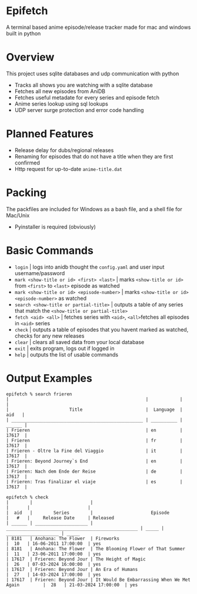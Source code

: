 # Epifetch
A terminal based anime episode/release tracker made for mac and windows built in python

# Overview
This project uses sqlite databases and udp communication with python
- Tracks all shows you are watching with a sqlite database
- Fetches all new episodes from AniDB
- Fetches useful metadate for every series and episode fetch
- Anime series lookup using sql lookups
- UDP server surge protection and error code handling
  
# Planned Features
- Release delay for dubs/regional releases
- Renaming for episodes that do not have a title when they are first confirmed
- Http request for up-to-date ```anime-title.dat```

# Packing
The packfiles are included for Windows as a bash file, and a shell file for Mac/Unix
- Pyinstaller is required (obviously)

# Basic Commands
- ```login``` | logs into anidb thought the ```config.yaml``` and user input username/password
- ```mark <show-title or id> <first> <last>``` | marks ```<show-title or id>``` from ```<first>``` to ```<last>``` episode as watched
- ```mark <show-title or id> <episode-number>``` | marks ```<show-title or id>``` ```<episode-number>``` as watched
- ```search <show-title or partial-title>``` | outputs a table of any series that match the ```<show-title or partial-title>```
- ```fetch <aid> <all>``` | fetches series with ```<aid>```, ```<all>```fetches all episodes in ```<aid>``` series
- ```check``` | outputs a table of episodes that you havent marked as watched, checks for any new releases
- ```clear``` | clears all saved data from your local database
- ```exit``` | exits program, logs out if logged in
- ```help``` | outputs the list of usable commands

# Output Examples
```
epifetch % search frieren
|                                                    |            |        |
|                       Title                        |  Language  |  aid   |
| __________________________________________________ | __________ | ______ |
| Frieren                                            | en         | 17617  |
| Frieren                                            | fr         | 17617  |
| Frieren - Oltre la Fine del Viaggio                | it         | 17617  |
| Frieren: Beyond Journey`s End                      | en         | 17617  |
| Frieren: Nach dem Ende der Reise                   | de         | 17617  |
| Frieren: Tras finalizar el viaje                   | es         | 17617  |
```
```
epifetch % check
|        |                      |                                                    |       |                      |
|  aid   |        Series        |                      Episode                       |   #   |     Release Date     | Released
| ______ | ____________________ | __________________________________________________ | _____ | ____________________ | _____
| 8181   | Anohana: The Flower  | Fireworks                                          |  10   | 16-06-2011 17:00:00  | yes
| 8181   | Anohana: The Flower  | The Blooming Flower of That Summer                 |  11   | 23-06-2011 17:00:00  | yes
| 17617  | Frieren: Beyond Jour | The Height of Magic                                |  26   | 07-03-2024 16:00:00  | yes
| 17617  | Frieren: Beyond Jour | An Era of Humans                                   |  27   | 14-03-2024 17:00:00  | yes
| 17617  | Frieren: Beyond Jour | It Would Be Embarrassing When We Met Again         |  28   | 21-03-2024 17:00:00  | yes
```

